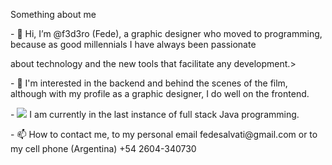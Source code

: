 <p>Something about me</p>
</div>
<div align="left">
<p>- 👋 Hi, I’m @f3d3ro (Fede), a graphic designer who moved to programming, because as good millennials I have always been passionate</p>
<p>about technology and the new tools that facilitate any development.>
<p>- 👀 I'm interested in the backend and behind the scenes of the film, although with my profile as a graphic designer, I do well on the frontend.</p>
<p>- <img src=https://user-images.githubusercontent.com/25161500/142425642-ee8e22dd-dbb5-49db-83ae-b7518ce76646.png> I am currently in the last instance of full stack Java programming.</p>
<p>- 📫 How to contact me, to my personal email fedesalvati@gmail.com or to my cell phone (Argentina) +54 2604-340730</p>
</div>
